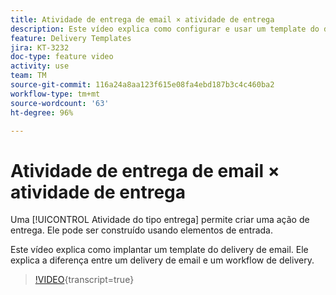 ```yaml
---
title: Atividade de entrega de email × atividade de entrega
description: Este vídeo explica como configurar e usar um template do delivery.
feature: Delivery Templates
jira: KT-3232
doc-type: feature video
activity: use
team: TM
source-git-commit: 116a24a8aa123f615e08fa4ebd187b3c4c460ba2
workflow-type: tm+mt
source-wordcount: '63'
ht-degree: 96%

---
```



# Atividade de entrega de email × atividade de entrega

Uma [!UICONTROL Atividade do tipo entrega] permite criar uma ação de entrega. Ele pode ser construído usando elementos de entrada.

Este vídeo explica como implantar um template do delivery de email. Ele explica a diferença entre um delivery de email e um workflow de delivery.

>[!VIDEO](https://video.tv.adobe.com/v/24065?quality=12&learn=on){transcript=true}
